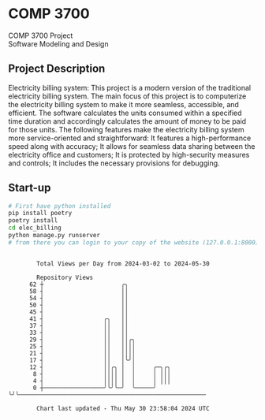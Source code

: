 # COMP 3700
COMP 3700 Project  
Software Modeling and Design
## Project Description
Electricity billing system: This project is a modern version of the traditional electricity billing system. The main focus of this project is to computerize the electricity billing system to make it more seamless, accessible, and efficient. The software calculates the units consumed within a specified time duration and accordingly calculates the amount of money to be paid for those units. The following features make the electricity billing system more service-oriented and straightforward: It features a high-performance speed along with accuracy; It allows for seamless data sharing between the electricity office and customers; It is protected by high-security measures and controls; It includes the necessary provisions for debugging.

## Start-up
```bash
# First have python installed
pip install poetry
poetry install
cd elec_billing
python manage.py runserver
# from there you can login to your copy of the website (127.0.0.1:8000), default creds are admin/admin
```

```

        Total Views per Day from 2024-03-02 to 2024-05-30

        Repository Views
      62 ┼                      ╭╮
      58 ┤                      ││
      54 ┤                      ││
      50 ┤                      ││
      45 ┤                      ││
      41 ┤                 ╭╮   ││
      37 ┤                 ││   ││
      33 ┤                 ││   ││
      29 ┤                 ││   ││╭╮
      25 ┤                 ││   ││││
      21 ┤                 ││   ││││
      17 ┤                 ││   │╰╯│
      12 ┤                 ││╭╮ │  │     ╭─╮╭╮
       8 ┤                 ││││ │  │     │ │││
       4 ┤                 ││││ │  │     │ │││
       0 ┼─────────────────╯╰╯╰─╯  ╰─────╯ ╰╯╰─────────────────────────────────────────────────────

        Chart last updated - Thu May 30 23:58:04 2024 UTC
        
```
